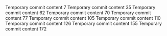 Temporary commit content 7
Temporary commit content 35
Temporary commit content 62
Temporary commit content 70
Temporary commit content 77
Temporary commit content 105
Temporary commit content 110
Temporary commit content 126
Temporary commit content 155
Temporary commit content 172
